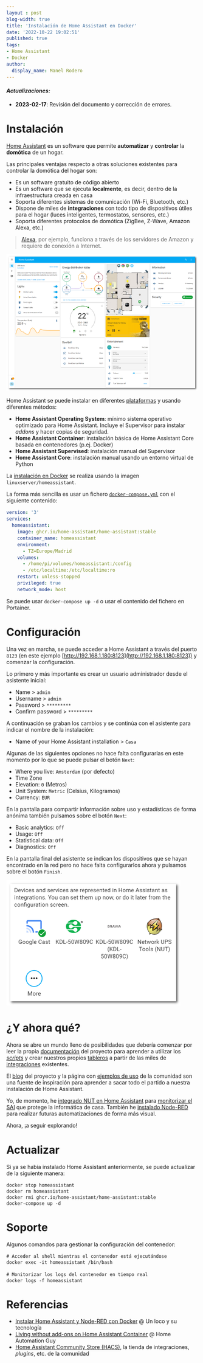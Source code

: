 ```yaml
---
layout : post
blog-width: true
title: 'Instalación de Home Assistant en Docker'
date: '2022-10-22 19:02:51'
published: true
tags:
- Home Assistant
- Docker
author:
  display_name: Manel Rodero
---
```


#### _**Actualizaciones**:_

* **2023-02-17**: Revisión del documento y corrección de errores.

# Instalación

[Home Assistant](https://www.home-assistant.io/) es un software que permite **automatizar** y **controlar** la **domótica** de un hogar.

Las principales ventajas respecto a otras soluciones existentes para controlar la domótica del hogar son:

* Es un software gratuito de código abierto
* Es un software que se ejecuta **localmente**, es decir, dentro de la infraestructura creada en casa
* Soporta diferentes sistemas de comunicación (Wi-Fi, Bluetooth, etc.)
* Dispone de miles de **integraciones** con todo tipo de dispositivos útiles para el hogar (luces inteligentes, termostatos, sensores, etc.)
* Soporta diferentes protocolos de domótica (ZigBee, Z-Wave, Amazon Alexa, etc.)

> [Alexa](https://alexa.amazon.com), por ejemplo, funciona a través de los servidores de Amazon y requiere de conexión a Internet.

![Home Assistant][1]

Home Assistant se puede instalar en diferentes [plataformas](https://www.home-assistant.io/installation/) y usando diferentes métodos:

* **Home Assistant Operating System**: mínimo sistema operativo optimizado para Home Assistant. Incluye el Supervisor para instalar _addons_ y hacer copias de seguridad.
* **Home Assistant Container**: instalación básica de Home Assistant Core basada en contenedores (p.ej. Docker)
* **Home Assistant Supervised**: instalación manual del Supervisor
* **Home Assistant Core**: instalación manual usando un entorno virtual de Python

La [instalación en Docker](https://hub.docker.com/r/linuxserver/homeassistant) se realiza usando la imagen `linuxserver/homeassistant`.

La forma más sencilla es usar un fichero [`docker-compose.yml`](https://www.home-assistant.io/installation/raspberrypi#docker-compose) con el siguiente contenido:

```yaml
version: '3'
services:
  homeassistant:
    image: ghcr.io/home-assistant/home-assistant:stable
    container_name: homeassistant
    environment:
      - TZ=Europe/Madrid
    volumes:
      - /home/pi/volumes/homeassistant:/config
      - /etc/localtime:/etc/localtime:ro
    restart: unless-stopped
    privileged: true
    network_mode: host
```

Se puede usar `docker-compose up -d` o usar el contenido del fichero en Portainer.

# Configuración

Una vez en marcha, se puede acceder a Home Assistant a través del puerto `8123` (en este ejemplo [http://192.168.1.180:8123](http://192.168.1.180:8123)) y comenzar la configuración.

Lo primero y más importante es crear un usuario administrador desde el asistente inicial:

* Name > `admin`
* Username > `admin`
* Password > `*********`
* Confirm password > `*********`

A continuación se graban los cambios y se continúa con el asistente para indicar el nombre de la instalación:

* Name of your Home Assistant installation > `Casa`

Algunas de las siguientes opciones no hace falta configurarlas en este momento por lo que se puede pulsar el botón `Next`:

* Where you live: `Amsterdam` (por defecto)
* Time Zone
* Elevation: `0` (Metros)
* Unit System: `Metric` (Celsius, Kilogramos)
* Currency: `EUR`

En la pantalla para compartir información sobre uso y estadísticas de forma anónima también pulsamos sobre el botón `Next`:

* Basic analytics: `Off`
* Usage: `Off`
* Statistical data: `Off`
* Diagnostics: `Off`

En la pantalla final del asistente se indican los dispositivos que se hayan encontrado en la red pero no hace falta configurarlos ahora y pulsamos sobre el botón `Finish`.

![Dispositivos en Home Assistant][2]

# ¿Y ahora qué?

Ahora se abre un mundo lleno de posibilidades que debería comenzar por leer la propia [documentación](https://www.home-assistant.io/docs/) del proyecto para aprender a utilizar los [_scripts_](https://www.home-assistant.io/docs/scripts/) y crear nuestros propios [tableros](https://www.home-assistant.io/dashboards/) a partir de las miles de [integraciones](https://www.home-assistant.io/integrations/) existentes.

El [blog](https://www.home-assistant.io/blog/) del proyecto y la página con [ejemplos de uso](https://www.home-assistant.io/examples/) de la comunidad son una fuente de inspiración para aprender a sacar todo el partido a nuestra instalación de Home Assistant.

Yo, de momento, he [integrado NUT en Home Assistant](integrar-nut-en-home-assistant) para [monitorizar el SAI](monitorizar-un-sai-ups-desde-una-raspberry-pi) que protege la informática de casa. También he [instalado Node-RED](instalacion-de-nodered-en-docker) para realizar futuras automatizaciones de forma más visual.

Ahora, ¡a seguir explorando!

# Actualizar

Si ya se había instalado Home Assistant anteriormente, se puede actualizar de la siguiente manera:

```
docker stop homeassistant
docker rm homeassistant
docker rmi ghcr.io/home-assistant/home-assistant:stable
docker-compose up -d
```

# Soporte

Algunos comandos para gestionar la configuración del contenedor:

```
# Acceder al shell mientras el contenedor está ejecutándose
docker exec -it homeassistant /bin/bash

# Monitorizar los logs del contenedor en tiempo real
docker logs -f homeassistant
```

# Referencias

* [Instalar Home Assistant y Node-RED con Docker](https://youtu.be/wi2b5ZcySuc) @ Un loco y su tecnología
* [Living without add-ons on Home Assistant Container](https://www.youtube.com/watch?v=DV_OD4OPKno) @ Home Automation Guy
* [Home Assistant Community Store (HACS)](https://hacs.xyz/), la tienda de integraciones, _plugins_, etc. de la comunidad

[1]: /assets/img/blog/2022-10-22_image_1.png "Home Assistant"
[2]: /assets/img/blog/2022-10-22_image_2.png "Dispositivos en HA"
